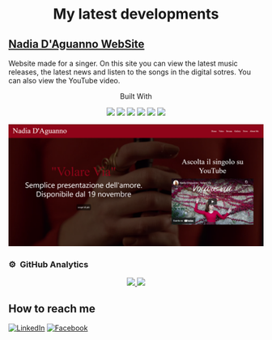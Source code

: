 

<h1 align="center"> My latest developments

## <a href="https://www.nadiadaguanno.com" >Nadia D'Aguanno WebSite</a> 
Website made for a singer. On this site you can view the latest music releases, the latest news and listen to the songs in the digital sotres. You can also view the YouTube video.
 <p align = "center">
 Built With 
 </p>
 
 
 <p align="center">
  
  <img src="https://img.shields.io/badge/Bootstrap-563D7C?style=for-the-badge&logo=bootstrap&logoColor=white">
  <img src="https://img.shields.io/badge/HTML5-E34F26?style=for-the-badge&logo=html5&logoColor=white"> 
  <img src="https://img.shields.io/badge/CSS3-1572B6?style=for-the-badge&logo=css3&logoColor=white"> 
  <img src="https://img.shields.io/badge/JavaScript-323330?style=for-the-badge&logo=javascript&logoColor=F7DF1E">
  <img src="https://img.shields.io/badge/PHP-777BB4?style=for-the-badge&logo=php&logoColor=white">
  <img src="https://img.shields.io/badge/MySQL-00000F?style=for-the-badge&logo=mysql&logoColor=white">
  </p>
 
[![Product Name Screen Shot][product-screenshot]](https://www.nadiadaguanno.com)
 
 ### ⚙️ &nbsp;GitHub Analytics

<p align="center">
<a href="https://github.com/AndreaDagg">
  <img height="180em" src="https://github-readme-stats-eight-theta.vercel.app/api?username=AndreaDagg&show_icons=true&theme=dark&include_all_commits=true&count_private=true"/>
  <img height="180em" src="https://github-readme-stats-eight-theta.vercel.app/api/top-langs/?username=AndreaDagg&layout=compact&langs_count=8&theme=dark"/>
</a>
</p>
 

## How to reach me
[![LinkedIn][linkedin-shield]][linkedin-url]
[![Facebook][facebook-shield]][facebook-url]
<!--
**AndreaDagg/AndreaDagg** is a ✨ _special_ ✨ repository because its `README.md` (this file) appears on your GitHub profile. -->

<!--
![](https://github-readme-stats.vercel.app/api/top-langs/?username=AndreaDagg&show_icons=true&theme=radical)
![](https://github-readme-stats.vercel.app/api?username=AndreaDagg&count_private=true&show_icons=true&theme=radical)
-->
<!-- MARKDOWN LINKS & IMAGES -->
<!-- https://www.markdownguide.org/basic-syntax/#reference-style-links -->

[linkedin-shield]: https://img.shields.io/badge/LinkedIn-0077B5?style=for-the-badge&logo=linkedin&logoColor=white
[linkedin-url]: https://www.linkedin.com/in/andreadaguanno/
[facebook-shield]: 	https://img.shields.io/badge/Twitter
[facebook-url]: https://www.facebook.com/andrea.daguanno.3/

[product-screenshot]: images/Screenshot_Nad.png
